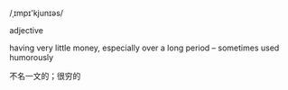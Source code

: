 /ˌɪmpɪ'kjunɪəs/

adjective

having very little money, especially over a long period – sometimes used humorously

不名一文的；很穷的